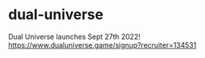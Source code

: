 # dual-universe
Dual Universe launches Sept 27th 2022! <br>
https://www.dualuniverse.game/signup?recruiter=134531

